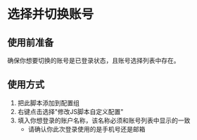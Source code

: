 # 选择并切换账号

## 使用前准备

确保你想要切换的账号是已登录状态，且账号选择列表中存在。

## 使用方式

1. 把此脚本添加到配置组
2. 右键点击选择"修改JS脚本自定义配置"
3. 填入你想登录的账户名称，该名称必须和账号列表中显示的一致
   - 请确认你此次登录使用的是手机号还是邮箱
